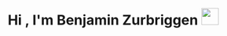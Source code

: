 <h1 align="center">Hi , I'm Benjamin Zurbriggen <img src="https://media.giphy.com/media/hvRJCLFzcasrR4ia7z/giphy.gif" width="35"></h1>
